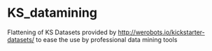 KS_datamining
=============

Flattening of KS Datasets provided by http://werobots.io/kickstarter-datasets/ to ease the use by professional data mining tools
